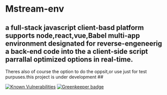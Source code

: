 # Mstream-env
## a full-stack javascript client-basd platform supports node,react,vue,Babel multi-app environment designated for reverse-engeneerig a back-end code into the a client-side script parrallal optimized options in real-time.
Theres also of course the option to do the oppsit,or use just for test purpuses.this project is under development ##

[![Known Vulnerabilities](https://snyk.io/package/npm/snyk/badge.svg)](https://snyk.io/package/npm/snyk) [![Greenkeeper badge](https://badges.greenkeeper.io/adamkeinan/Metro-Desktop.svg)](https://greenkeeper.io/)

